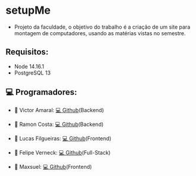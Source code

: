 # setupMe
- Projeto da faculdade, o objetivo do trabalho é a criação de um site para montagem de computadores, usando as matérias vistas no semestre.

## Requisitos:
 - Node 14.16.1
 - PostgreSQL 13

## :computer: Programadores:
  - :speech_balloon: Victor Amaral: [:computer: Github](https://github.com/Fri5Day)(Backend)

  - :speech_balloon: Ramon Costa: [:computer: Github](https://github.com/Gaspor)(Backend)

  - :speech_balloon: Lucas Filgueiras: [:computer: Github](https://github.com/LucasFilgueiras)(Frontend)

  - :speech_balloon: Felipe Verneck: [:computer: Github](https://github.com/FelipeVerneck)(Full-Stack)

  - :speech_balloon: Maxsuel: [:computer: Github](https://github.com/X86Max)(Frontend)
